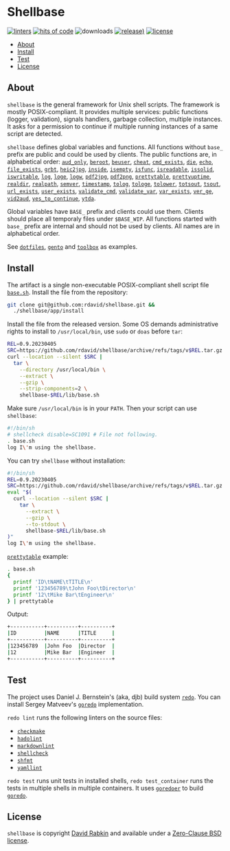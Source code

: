 # Shellbase

[![linters](https://github.com/rdavid/shellbase/actions/workflows/lint.yml/badge.svg)](https://github.com/rdavid/shellbase/actions/workflows/lint.yml)
[![hits of code](https://hitsofcode.com/github/rdavid/shellbase?branch=master&label=hits%20of%20code)](https://hitsofcode.com/view/github/rdavid/shellbase?branch=master)
![downloads](https://img.shields.io/github/downloads/rdavid/shellbase/total?color=blue&labelColor=gray&logo=singlestore&logoColor=lightgray&style=flat)
[![release)](https://img.shields.io/github/v/release/rdavid/shellbase?color=blue&label=%20&logo=semver&logoColor=white&style=flat)](https://github.com/rdavid/shellbase/releases)
[![license](https://img.shields.io/github/license/rdavid/shellbase?color=blue&labelColor=gray&logo=freebsd&logoColor=lightgray&style=flat)](https://github.com/rdavid/shellbase/blob/master/LICENSE)

* [About](#about)
* [Install](#install)
* [Test](#test)
* [License](#license)

## About

`shellbase` is the general framework for Unix shell scripts. The framework is
mostly POSIX-compliant. It provides multiple services: public functions
(logger, validation), signals handlers, garbage collection, multiple instances.
It asks for a permission to continue if multiple running instances of a same
script are detected.

`shellbase` defines global variables and functions. All functions without
`base_` prefix are public and could be used by clients. The public functions
are, in alphabetical order:
[`aud_only`](https://github.com/rdavid/shellbase/blob/master/lib/base.sh#L52),
[`beroot`](https://github.com/rdavid/shellbase/blob/master/lib/base.sh#L69),
[`beuser`](https://github.com/rdavid/shellbase/blob/master/lib/base.sh#L74),
[`cheat`](https://github.com/rdavid/shellbase/blob/master/lib/base.sh#L85),
[`cmd_exists`](https://github.com/rdavid/shellbase/blob/master/lib/base.sh#L91),
[`die`](https://github.com/rdavid/shellbase/blob/master/lib/base.sh#L105),
[`echo`](https://github.com/rdavid/shellbase/blob/master/lib/base.sh#L113),
[`file_exists`](https://github.com/rdavid/shellbase/blob/master/lib/base.sh#L131),
[`grbt`](https://github.com/rdavid/shellbase/blob/master/lib/base.sh#L146),
[`heic2jpg`](https://github.com/rdavid/shellbase/blob/master/lib/base.sh#L156),
[`inside`](https://github.com/rdavid/shellbase/blob/master/lib/base.sh#L170),
[`isempty`](https://github.com/rdavid/shellbase/blob/master/lib/base.sh#L178),
[`isfunc`](https://github.com/rdavid/shellbase/blob/master/lib/base.sh#L192),
[`isreadable`](https://github.com/rdavid/shellbase/blob/master/lib/base.sh#L200),
[`issolid`](https://github.com/rdavid/shellbase/blob/master/lib/base.sh#L216),
[`iswritable`](https://github.com/rdavid/shellbase/blob/master/lib/base.sh#L245),
[`log`](https://github.com/rdavid/shellbase/blob/master/lib/base.sh#L269),
[`loge`](https://github.com/rdavid/shellbase/blob/master/lib/base.sh#L278),
[`logw`](https://github.com/rdavid/shellbase/blob/master/lib/base.sh#L285),
[`pdf2jpg`](https://github.com/rdavid/shellbase/blob/master/lib/base.sh#L295),
[`pdf2png`](https://github.com/rdavid/shellbase/blob/master/lib/base.sh#L304),
[`prettytable`](https://github.com/rdavid/shellbase/blob/master/lib/base.sh#L327),
[`prettyuptime`](https://github.com/rdavid/shellbase/blob/master/lib/base.sh#L352),
[`realdir`](https://github.com/rdavid/shellbase/blob/master/lib/base.sh#L370),
[`realpath`](https://github.com/rdavid/shellbase/blob/master/lib/base.sh#L379),
[`semver`](https://github.com/rdavid/shellbase/blob/master/lib/base.sh#L391),
[`timestamp`](https://github.com/rdavid/shellbase/blob/master/lib/base.sh#L406),
[`tolog`](https://github.com/rdavid/shellbase/blob/master/lib/base.sh#L422),
[`tologe`](https://github.com/rdavid/shellbase/blob/master/lib/base.sh#L428),
[`tolower`](https://github.com/rdavid/shellbase/blob/master/lib/base.sh#L434),
[`totsout`](https://github.com/rdavid/shellbase/blob/master/lib/base.sh#L439),
[`tsout`](https://github.com/rdavid/shellbase/blob/master/lib/base.sh#L445),
[`url_exists`](https://github.com/rdavid/shellbase/blob/master/lib/base.sh#L464),
[`user_exists`](https://github.com/rdavid/shellbase/blob/master/lib/base.sh#L479),
[`validate_cmd`](https://github.com/rdavid/shellbase/blob/master/lib/base.sh#L495),
[`validate_var`](https://github.com/rdavid/shellbase/blob/master/lib/base.sh#L503),
[`var_exists`](https://github.com/rdavid/shellbase/blob/master/lib/base.sh#L509),
[`ver_ge`](https://github.com/rdavid/shellbase/blob/master/lib/base.sh#L530),
[`vid2aud`](https://github.com/rdavid/shellbase/blob/master/lib/base.sh#L535),
[`yes_to_continue`](https://github.com/rdavid/shellbase/blob/master/lib/base.sh#L550),
[`ytda`](https://github.com/rdavid/shellbase/blob/master/lib/base.sh#L604).

Global variables have `BASE_` prefix and clients could use them. Clients should
place all temporaly files under `$BASE_WIP`. All functions started with `base_`
prefix are internal and should not be used by clients. All names are in
alphabetical order.

See [`dotfiles`](https://github.com/rdavid/dotfiles),
[`gento`](https://github.com/rdavid/gento) and
[`toolbox`](https://github.com/rdavid/toolbox) as examples.

## Install

The artifact is a single non-executable POSIX-compliant shell script file
[`base.sh`](https://github.com/rdavid/shellbase/blob/master/lib/base.sh).
Install the file from the repository:

```sh
git clone git@github.com:rdavid/shellbase.git &&
  ./shellbase/app/install
```

Install the file from the released version. Some OS demands
administrative rights to install to `/usr/local/bin`, use `sudo` or `doas`
before `tar`:

```sh
REL=0.9.20230405
SRC=https://github.com/rdavid/shellbase/archive/refs/tags/v$REL.tar.gz
curl --location --silent $SRC |
  tar \
    --directory /usr/local/bin \
    --extract \
    --gzip \
    --strip-components=2 \
    shellbase-$REL/lib/base.sh
```

Make sure `/usr/local/bin` is in your `PATH`. Then your script can use
`shellbase`:

```sh
#!/bin/sh
# shellcheck disable=SC1091 # File not following.
. base.sh
log I\'m using the shellbase.
```

You can try `shellbase` without installation:

```sh
#!/bin/sh
REL=0.9.20230405
SRC=https://github.com/rdavid/shellbase/archive/refs/tags/v$REL.tar.gz
eval "$(
  curl --location --silent $SRC |
    tar \
      --extract \
      --gzip \
      --to-stdout \
      shellbase-$REL/lib/base.sh
)"
log I\'m using the shellbase.
```

[`prettytable`](https://github.com/rdavid/shellbase/blob/master/lib/base.sh#L325)
example:

```sh
. base.sh
{
  printf 'ID\tNAME\tTITLE\n'
  printf '123456789\tJohn Foo\tDirector\n'
  printf '12\tMike Bar\tEngineer\n'
} | prettytable
```

Output:

```sh
+-----------+----------+----------+
|ID         |NAME      |TITLE     |
+-----------+----------+----------+
|123456789  |John Foo  |Director  |
|12         |Mike Bar  |Engineer  |
+-----------+----------+----------+
```

## Test

The project uses Daniel J. Bernstein's (aka, djb) build system
[`redo`](http://cr.yp.to/redo.html). You can install Sergey Matveev's
[`goredo`](http://www.goredo.cypherpunks.ru/Install.html) implementation.

`redo lint` runs the following linters on the source files:

* [`checkmake`](https://github.com/mrtazz/checkmake)
* [`hadolint`](https://github.com/hadolint/hadolint)
* [`markdownlint`](https://github.com/igorshubovych/markdownlint-cli)
* [`shellcheck`](https://github.com/koalaman/shellcheck)
* [`shfmt`](https://github.com/mvdan/sh)
* [`yamllint`](https://github.com/adrienverge/yamllint)

`redo test` runs unit tests in installed shells, `redo test_container` runs the
tests in multiple shells in multiple containers. It uses
[`goredoer`](https://github.com/rdavid/goredoer) to build
[`goredo`](http://www.goredo.cypherpunks.ru/Install.html).

## License

`shellbase` is copyright [David Rabkin](http://cv.rabkin.co.il) and available
under a
[Zero-Clause BSD license](https://github.com/rdavid/shellbase/blob/master/LICENSE).
